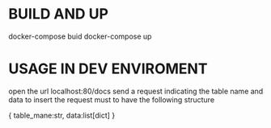 # BUILD AND UP
docker-compose buid
docker-compose up

# USAGE IN DEV ENVIROMENT

open the url localhost:80/docs
send a request indicating the table name and data to insert
the request must to have the following structure

{
    table_mane:str,
    data:list[dict]
}